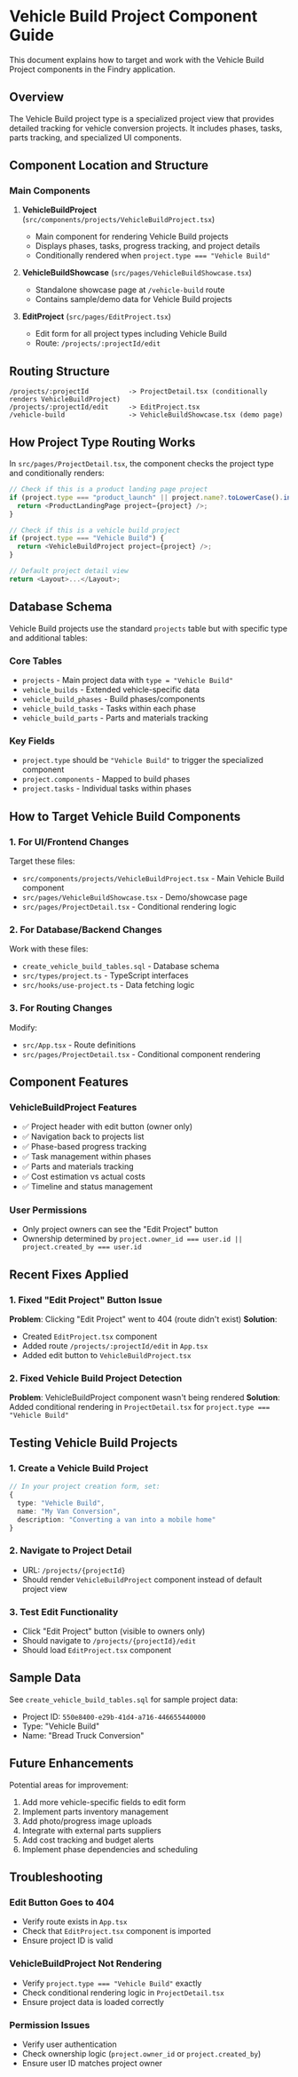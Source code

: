 # Vehicle Build Project Component Guide

This document explains how to target and work with the Vehicle Build Project components in the Findry application.

## Overview

The Vehicle Build project type is a specialized project view that provides detailed tracking for vehicle conversion projects. It includes phases, tasks, parts tracking, and specialized UI components.

## Component Location and Structure

### Main Components

1. **VehicleBuildProject** (`src/components/projects/VehicleBuildProject.tsx`)
   - Main component for rendering Vehicle Build projects
   - Displays phases, tasks, progress tracking, and project details
   - Conditionally rendered when `project.type === "Vehicle Build"`

2. **VehicleBuildShowcase** (`src/pages/VehicleBuildShowcase.tsx`)
   - Standalone showcase page at `/vehicle-build` route
   - Contains sample/demo data for Vehicle Build projects

3. **EditProject** (`src/pages/EditProject.tsx`)
   - Edit form for all project types including Vehicle Build
   - Route: `/projects/:projectId/edit`

## Routing Structure

```
/projects/:projectId          -> ProjectDetail.tsx (conditionally renders VehicleBuildProject)
/projects/:projectId/edit     -> EditProject.tsx
/vehicle-build                -> VehicleBuildShowcase.tsx (demo page)
```

## How Project Type Routing Works

In `src/pages/ProjectDetail.tsx`, the component checks the project type and conditionally renders:

```typescript
// Check if this is a product landing page project
if (project.type === "product_launch" || project.name?.toLowerCase().includes("offwocken")) {
  return <ProductLandingPage project={project} />;
}

// Check if this is a vehicle build project
if (project.type === "Vehicle Build") {
  return <VehicleBuildProject project={project} />;
}

// Default project detail view
return <Layout>...</Layout>;
```

## Database Schema

Vehicle Build projects use the standard `projects` table but with specific type and additional tables:

### Core Tables
- `projects` - Main project data with `type = "Vehicle Build"`
- `vehicle_builds` - Extended vehicle-specific data
- `vehicle_build_phases` - Build phases/components
- `vehicle_build_tasks` - Tasks within each phase
- `vehicle_build_parts` - Parts and materials tracking

### Key Fields
- `project.type` should be `"Vehicle Build"` to trigger the specialized component
- `project.components` - Mapped to build phases
- `project.tasks` - Individual tasks within phases

## How to Target Vehicle Build Components

### 1. For UI/Frontend Changes

Target these files:
- `src/components/projects/VehicleBuildProject.tsx` - Main Vehicle Build component
- `src/pages/VehicleBuildShowcase.tsx` - Demo/showcase page
- `src/pages/ProjectDetail.tsx` - Conditional rendering logic

### 2. For Database/Backend Changes

Work with these files:
- `create_vehicle_build_tables.sql` - Database schema
- `src/types/project.ts` - TypeScript interfaces
- `src/hooks/use-project.ts` - Data fetching logic

### 3. For Routing Changes

Modify:
- `src/App.tsx` - Route definitions
- `src/pages/ProjectDetail.tsx` - Conditional component rendering

## Component Features

### VehicleBuildProject Features
- ✅ Project header with edit button (owner only)
- ✅ Navigation back to projects list
- ✅ Phase-based progress tracking
- ✅ Task management within phases
- ✅ Parts and materials tracking
- ✅ Cost estimation vs actual costs
- ✅ Timeline and status management

### User Permissions
- Only project owners can see the "Edit Project" button
- Ownership determined by `project.owner_id === user.id || project.created_by === user.id`

## Recent Fixes Applied

### 1. Fixed "Edit Project" Button Issue
**Problem**: Clicking "Edit Project" went to 404 (route didn't exist)
**Solution**: 
- Created `EditProject.tsx` component
- Added route `/projects/:projectId/edit` in `App.tsx`
- Added edit button to `VehicleBuildProject.tsx`

### 2. Fixed Vehicle Build Project Detection
**Problem**: VehicleBuildProject component wasn't being rendered
**Solution**: Added conditional rendering in `ProjectDetail.tsx` for `project.type === "Vehicle Build"`

## Testing Vehicle Build Projects

### 1. Create a Vehicle Build Project
```typescript
// In your project creation form, set:
{
  type: "Vehicle Build",
  name: "My Van Conversion",
  description: "Converting a van into a mobile home"
}
```

### 2. Navigate to Project Detail
- URL: `/projects/{projectId}`
- Should render `VehicleBuildProject` component instead of default project view

### 3. Test Edit Functionality
- Click "Edit Project" button (visible to owners only)
- Should navigate to `/projects/{projectId}/edit`
- Should load `EditProject.tsx` component

## Sample Data

See `create_vehicle_build_tables.sql` for sample project data:
- Project ID: `550e8400-e29b-41d4-a716-446655440000`
- Type: "Vehicle Build"
- Name: "Bread Truck Conversion"

## Future Enhancements

Potential areas for improvement:
1. Add more vehicle-specific fields to edit form
2. Implement parts inventory management
3. Add photo/progress image uploads
4. Integrate with external parts suppliers
5. Add cost tracking and budget alerts
6. Implement phase dependencies and scheduling

## Troubleshooting

### Edit Button Goes to 404
- Verify route exists in `App.tsx`
- Check that `EditProject.tsx` component is imported
- Ensure project ID is valid

### VehicleBuildProject Not Rendering
- Verify `project.type === "Vehicle Build"` exactly
- Check conditional rendering logic in `ProjectDetail.tsx`
- Ensure project data is loaded correctly

### Permission Issues
- Verify user authentication
- Check ownership logic (`project.owner_id` or `project.created_by`)
- Ensure user ID matches project owner